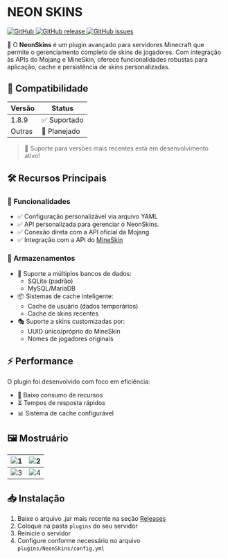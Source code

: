 # NEON SKINS

[![GitHub](https://img.shields.io/github/license/neomin-2007/neonskins?color=ff69b4)
![GitHub release](https://img.shields.io/github/v/release/neomin-2007/neonskins?color=ff69b4)
![GitHub issues](https://img.shields.io/github/issues/neomin-2007/neonskins?color=ff69b4)](https://github.com/neomin-2007/Neon-Skins/edit/main/readme.md)

🤖 O **NeonSkins** é um plugin avançado para servidores Minecraft que permite o gerenciamento completo de skins de jogadores. Com integração às APIs do Mojang e MineSkin, oferece funcionalidades robustas para aplicação, cache e persistência de skins personalizadas.

## 🧪 Compatibilidade

| Versão | Status       |
|--------|--------------|
| 1.8.9  | ✅ Suportado |
| Outras | 🚧 Planejado |

> 📌 Suporte para versões mais recentes está em desenvolvimento ativo!

## 🛠 Recursos Principais

### 🔧 Funcionalidades
- ✅ Configuração personalizável via arquivo YAML
- ✅ API personalizada para gerenciar o NeonSkins.
- ✅ Conexão direta com a API oficial da Mojang
- ✅ Integração com a API do [MineSkin](https://mineskin.org)

### 🔧 Armazenamentos
- 💾 Suporte a múltiplos bancos de dados:
  - SQLite (padrão)
  - MySQL/MariaDB
- 📦 Sistemas de cache inteligente:
  - Cache de usuário (dados temporários)
  - Cache de skins recentes
- 🎭 Suporte a skins customizadas por:
  - UUID único/próprio do MineSkin
  - Nomes de jogadores originais

## ⚡ Performance

O plugin foi desenvolvido com foco em eficiência:
- 🚀 Baixo consumo de recursos
- ⏳ Tempos de resposta rápidos
- 📊 Sistema de cache configurável

## 🖼️ Mostruário

| ![1](https://imgur.com/blvIeA5.png) | ![2](https://imgur.com/onJeC7G.png) |
|--------------------------------------|--------------------------------------|
| ![3](https://imgur.com/W0794XY.png) | ![4](https://imgur.com/SJh0imm.png) |

## 📥 Instalação

1. Baixe o arquivo .jar mais recente na seção [Releases](https://github.com/seu-usuario/NeonSkins/releases)
2. Coloque na pasta `plugins` do seu servidor
3. Reinicie o servidor
4. Configure conforme necessário no arquivo `plugins/NeonSkins/config.yml`
